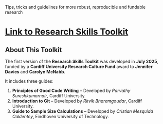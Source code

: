 Tips, tricks and guidelines for more robust, reproducible and fundable research

# [Link to Research Skills Toolkit](https://carolynmcnabb.github.io/ResearchSkillsToolkit/)

## About This Toolkit

The first version of the **Research Skills Toolkit** was developed in **July 2025**, funded by a **Cardiff University Research Culture Fund** award to **Jennifer Davies** and **Carolyn McNabb**.  

It includes three guides:

1. **Principles of Good Code Writing** – Developed by *Parvathy Sureshkumarnair*, Cardiff University.
2. **Introduction to Git** – Developed by *Ritvik Bharamgoudar*, Cardiff University.
3. **Guide to Sample Size Calculations** – Developed by *Cristian Mesquida Caldentey*, Eindhoven University of Technology.

